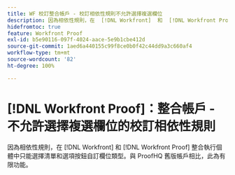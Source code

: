 ```yaml
---
title: WF 校訂整合帳戶 - 校訂相依性規則不允許選擇複選欄位
description: 因為相依性規則，在  [!DNL Workfront]  和  [!DNL Workfront Proof]  整合執行個體中只能選擇清單和選項按鈕自訂欄位類型。與 ProofHQ 舊版帳戶相比，此為有限功能。
hidefromtoc: true
feature: Workfront Proof
exl-id: b5e90116-097f-4024-aace-5e9b1cbe412d
source-git-commit: 1aed6a440155c99f8ce0b0f42c44dd9a3c660af4
workflow-type: tm+mt
source-wordcount: '82'
ht-degree: 100%

---
```


# [!DNL Workfront Proof]：整合帳戶 - 不允許選擇複選欄位的校訂相依性規則

<!--valid issue; Won't fix-->

因為相依性規則，在 [!DNL Workfront] 和 [!DNL Workfront Proof] 整合執行個體中只能選擇清單和選項按鈕自訂欄位類型。與 ProofHQ 舊版帳戶相比，此為有限功能。
